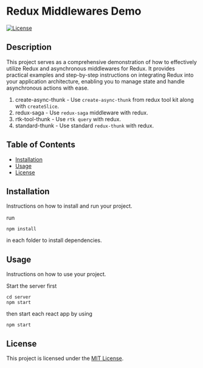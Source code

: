 # Redux Middlewares Demo

[![License](https://img.shields.io/badge/license-MIT-blue.svg)](LICENSE)

## Description

This project serves as a comprehensive demonstration of how to effectively utilize Redux and asynchronous middlewares for Redux. It provides practical examples and step-by-step instructions on integrating Redux into your application architecture, enabling you to manage state and handle asynchronous actions with ease.

1. create-async-thunk - Use `create-async-thunk` from redux tool kit along with `createSlice`.
2. redux-saga - Use `redux-saga` middleware with redux.
3. rtk-tool-thunk - Use `rtk query` with redux.
4. standard-thunk - Use standard `redux-thunk` with redux.

## Table of Contents

- [Installation](#installation)
- [Usage](#usage)
- [License](#license)

## Installation

Instructions on how to install and run your project.

run 
```
npm install
```
in each folder to install dependencies.

## Usage

Instructions on how to use your project.

Start the server first
```
cd server
npm start
```

then start each react app by using 
```
npm start
```

## License

This project is licensed under the [MIT License](LICENSE).
